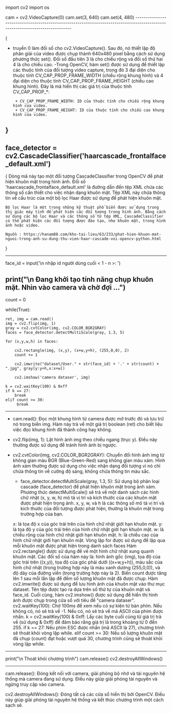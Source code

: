import cv2
import os

cam = cv2.VideoCapture(0)
cam.set(3, 640) 
cam.set(4, 480) -----------------------------------------------------------------------------------------------------------------------------

{ 
- truyền 0 làm đối số cho cv2.VideoCapture(). Sau đó, nó thiết lập độ phân giải của video được chụp thành 640x480 pixel bằng cách sử dụng phương thức set(). Đối số đầu tiên 3 là cho chiều rộng và đối số thứ hai 4 là cho chiều cao. 
-Trong OpenCV, hàm set() được sử dụng để thiết lập các thuộc tính của đối tượng video capture, trong đó 3 đại diện cho thuộc tính CV_CAP_PROP_FRAME_WIDTH (chiều rộng khung hình) và 4 đại diện cho thuộc tính CV_CAP_PROP_FRAME_HEIGHT (chiều cao khung hình). Đây là mã hiển thị các giá trị của thuộc tính CV_CAP_PROP_*:

       + CV_CAP_PROP_FRAME_WIDTH: ID của thuộc tính cho chiều rộng khung hình của video.
       + CV_CAP_PROP_FRAME_HEIGHT: ID của thuộc tính cho chiều cao khung hình của video.
}
-----------------------------------------------------------------------------------------------------------------------------
face_detector = cv2.CascadeClassifier('haarcascade_frontalface_default.xml')
-----------------------------------------------------------------------------------------------------------------------------
{
    Dòng mã này tạo một đối tượng CascadeClassifier trong OpenCV để phát hiện khuôn mặt trong hình ảnh. Đối số 'haarcascade_frontalface_default.xml' là đường dẫn đến tệp XML chứa các thông số cần thiết cho việc nhận dạng khuôn mặt. Tệp XML này chứa thông tin về cấu trúc của một bộ lọc Haar được sử dụng để phát hiện khuôn mặt.

    Bộ lọc Haar là một trong những kỹ thuật phổ biến được sử dụng trong thị giác máy tính để phát hiện các đối tượng trong hình ảnh. Bằng cách sử dụng các bộ lọc Haar và các thông số từ tệp XML, CascadeClassifier có thể phát hiện các đối tượng được đào tạo, như khuôn mặt, trong hình ảnh hoặc video.

    Nguồn : https://hanam88.com/kho-tai-lieu/63/233/phat-hien-khuon-mat-nguoi-trong-anh-su-dung-thu-vien-haar-cascade-voi-opencv-python.html
}

-----------------------------------------------------------------------------------------------------------------------------

face_id = input('\n nhập id người dùng cuối < 1 - n >:  ')

print("\n Đang khởi tạo tính năng chụp khuôn mặt. Nhìn vào camera và chờ đợi ...")
-----------------------------------------------------------------------------------------------------------------------------
count = 0

while(True):

    ret, img = cam.read()
    img = cv2.flip(img, 1) 
    gray = cv2.cvtColor(img, cv2.COLOR_BGR2GRAY)
    faces = face_detector.detectMultiScale(gray, 1.3, 5)

    for (x,y,w,h) in faces:

        cv2.rectangle(img, (x,y), (x+w,y+h), (255,0,0), 2)     
        count += 1

        cv2.imwrite("dataset/User." + str(face_id) + '.' + str(count) + ".jpg", gray[y:y+h,x:x+w])

        cv2.imshow('camera dataser', img)

    k = cv2.waitKey(100) & 0xff 
    if k == 27:
        break
    elif count >= 30:
         break

-----------------------------------------------------------------------------------------------------------------------------

 - cam.read(): Đọc một khung hình từ camera được mở trước đó và lưu trữ nó trong biến img. Hàm này trả về một giá trị boolean (ret) cho biết liệu việc đọc khung hình đã thành công hay không.
 - cv2.flip(img, 1): Lật hình ảnh img theo chiều ngang (trục y). Điều này thường được sử dụng để tránh hình ảnh bị ngược.
 - cv2.cvtColor(img, cv2.COLOR_BGR2GRAY): Chuyển đổi hình ảnh img từ không gian màu BGR (Blue-Green-Red) sang không gian màu xám. Hình ảnh xám thường được sử dụng cho việc nhận dạng đối tượng vì nó chỉ chứa thông tin về cường độ sáng, không chứa thông tin màu sắc.
    - face_detector.detectMultiScale(gray, 1.3, 5): Sử dụng bộ phân loại cascade (face_detector) để phát hiện khuôn mặt trong ảnh xám. Phương thức detectMultiScale() sẽ trả về một danh sách các hình chữ nhật (x, y, w, h) mô tả vị trí và kích thước của các khuôn mặt được phát hiện trong ảnh.
    x, y, w, và h là các thông số mô tả vị trí và kích thước của đối tượng được phát hiện, thường là khuôn mặt trong trường hợp của bạn.

    x: là tọa độ x của góc trái trên của hình chữ nhật giới hạn khuôn mặt.
    y: là tọa độ y của góc trái trên của hình chữ nhật giới hạn khuôn mặt.
    w: là chiều rộng của hình chữ nhật giới hạn khuôn mặt.
    h: là chiều cao của hình chữ nhật giới hạn khuôn mặt.
    Vòng lặp for được sử dụng để lặp qua mỗi khuôn mặt được phát hiện trong danh sách faces
    Hàm cv2.rectangle() được sử dụng để vẽ một hình chữ nhật xung quanh khuôn mặt. Các đối số của hàm này là: hình ảnh gốc (img), tọa độ của góc trái trên ((x,y)), tọa độ của góc phải dưới ((x+w,y+h)), màu sắc của hình chữ nhật (trong trường hợp này là màu xanh dương (255,0,0)), và độ dày của đường viền (trong trường hợp này là 2).
    Biến count được tăng lên 1 sau mỗi lần lặp để đếm số lượng khuôn mặt đã được chụp.
    Hàm cv2.imwrite() được sử dụng để lưu hình ảnh của khuôn mặt vào thư mục dataset. Tên tệp được tạo ra dựa trên số thứ tự của khuôn mặt và face_id.
    Cuối cùng, hàm cv2.imshow() được sử dụng để hiển thị hình ảnh được chụp trong cửa sổ với tiêu đề "camera dataser".
    cv2.waitKey(100): Chờ 100ms để xem nếu có sự kiện từ bàn phím. Nếu không có, nó sẽ trả về -1. Nếu có, nó sẽ trả về mã ASCII của phím được nhấn.
    k = cv2.waitKey(100) & 0xff: Lấy các byte cuối cùng từ giá trị trả về (sử dụng & 0xff) để đảm bảo rằng giá trị là trong khoảng từ 0 đến 255.
    if k == 27: Nếu phím ESC được nhấn (mã ASCII là 27), chương trình sẽ thoát khỏi vòng lặp while.
    elif count >= 30: Nếu số lượng khuôn mặt đã chụp (count) đạt hoặc vượt quá 30, chương trình cũng sẽ thoát khỏi vòng lặp while.



-----------------------------------------------------------------------------------------------------------------------------

print("\n Thoát khỏi chương trình")
cam.release()
cv2.destroyAllWindows()

-----------------------------------------------------------------------------------------------------------------------------

cam.release(): Đóng kết nối với camera, giải phóng bộ nhớ và tài nguyên hệ thống mà camera đang sử dụng. Điều này giúp giải phóng tài nguyên và ngừng truy cập vào camera.

cv2.destroyAllWindows(): Đóng tất cả các cửa sổ hiển thị bởi OpenCV. Điều này giúp giải phóng tài nguyên hệ thống và kết thúc chương trình một cách sạch sẽ.


